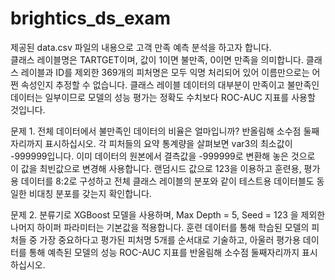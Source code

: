 # brightics_ds_exam
 
제공된 data.csv 파일의 내용으로 고객 만족 예측 분석을 하고자 합니다.  
클래스 레이블명은 TARTGET이며, 값이 1이면 불만족, 0이면 만족을 의미합니다.
클래스 레이블과 ID를 제외한 369개의 피처명은 모두 익명 처리되어 있어 이름만으로는 
어쩐 속성인지 추정할 수 없습니다.
클래스 레이블 데이터의 대부분이 만족이고 불만족인 데이터는 일부이므로 모델의 성능 평가는 
정확도 수치보다 ROC-AUC 지표를 사용할 것입니다.

문제 1.
전체 데이터에서 불만족인 데이터의 비율은 얼마입니까? 반올림해 소수점 둘째자리까지 표시하십시오.
각 피처들의 요약 통계량을 살펴보면 var3의 최소값이 -999999입니다. 이미 데이터의 원본에서 
결측값을 -999999로 변환해 놓은 것으로 이 값을 최빈값으로 변경해 사용합니다.
랜덤시드 값으로 123을 이용하고 훈련용, 평가용 데이터를 8:2로 구성하고 전체 클래스 레이블의 
분포와 같이 테스트용 데이터블도 동일한 비대칭 분포를 갖는지 확인합니다. 

문제 2.
분류기로 XGBoost 모델을 사용하며, Max Depth = 5, Seed = 123 을 제외한 나머지 하이퍼 파라미터는 
기본값을 적용합니다. 
훈련 데이터를 통해 학습된 모델의 피처들 중 가장 중요하다고 평가된 피처명 5개를 
순서대로 기술하고, 아울러 평가용 데이터를 통해 예측된 모델의 성능 ROC-AUC 지표를 
반올림해 소수점 둘째자리까지 표시하십시오.  
